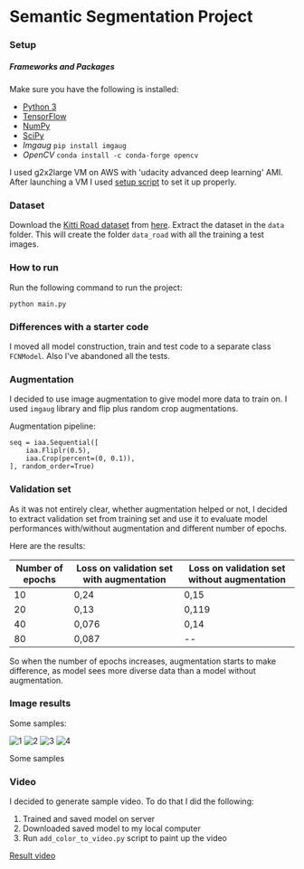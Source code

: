 # Semantic Segmentation Project

### Setup
##### Frameworks and Packages
Make sure you have the following is installed:
 - [Python 3](https://www.python.org/)
 - [TensorFlow](https://www.tensorflow.org/)
 - [NumPy](http://www.numpy.org/)
 - [SciPy](https://www.scipy.org/)
 - *Imgaug* `pip install imgaug`
 - *OpenCV* `conda install -c conda-forge opencv`
 
I used g2x2large VM on AWS with 'udacity advanced deep learning' AMI.
After launching a VM I used [setup script](setup.sh) to set it up properly.

### Dataset
Download the [Kitti Road dataset](http://www.cvlibs.net/datasets/kitti/eval_road.php) from [here](http://www.cvlibs.net/download.php?file=data_road.zip).  Extract the dataset in the `data` folder.  This will create the folder `data_road` with all the training a test images.

### How to run

Run the following command to run the project:
```
python main.py
```

### Differences with a starter code

I moved all model construction, train and test code to a separate class `FCNModel`.
Also I've abandoned all the tests.

### Augmentation

I decided to use image augmentation to give model more data to train on. I used `imgaug` library
and flip plus random crop augmentations.

Augmentation pipeline:

```
seq = iaa.Sequential([
    iaa.Fliplr(0.5),
    iaa.Crop(percent=(0, 0.1)),
], random_order=True)
```

### Validation set

As it was not entirely clear, whether augmentation helped or not, I decided to extract validation set
from training set and use it to evaluate model performances with/without augmentation and 
different number of epochs.

Here are the results:

Number of epochs | Loss on validation set with augmentation | Loss on validation set without augmentation
--- | --- | ---
10 | 0,24 | 0,15
20 | 0,13 | 0,119
40 | 0,076 | 0,14
80 | 0,087 | --

So when the number of epochs increases, augmentation starts to make difference, as model sees more diverse 
data than a model without augmentation.

### Image results

Some samples:

![1](https://www.dropbox.com/s/2bzn7otsx9lkato/um_000004.png?dl=0)
![2](https://yadi.sk/i/w--8vwzV3PzpLq)
![3](https://yadi.sk/i/YyLUSVaB3PzpN7)
![4](https://yadi.sk/i/mOk6WS-e3PzpQf)

Some samples

### Video

I decided to generate sample video. To do that I did the following:
1. Trained and saved model on server
2. Downloaded saved model to my local computer
3. Run `add_color_to_video.py` script to paint up the video

[Result video](https://yadi.sk/i/qiZg9wyo3PzouZ)

